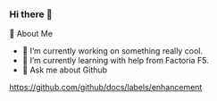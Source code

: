 ### Hi there 👋

🚀 About Me

- 🔭 I’m currently working on something really cool.
- 🌱 I’m currently learning with help from Factoria F5.
- 💬 Ask me about Github

https://github.com/github/docs/labels/enhancement
